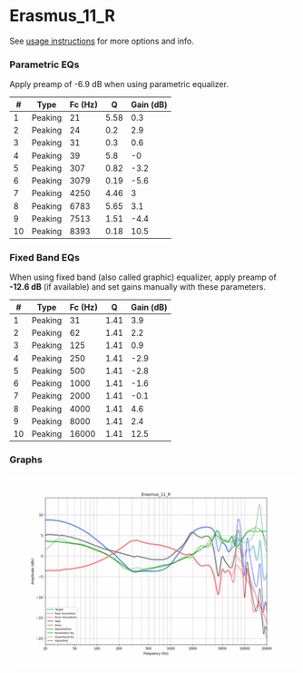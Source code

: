 # Erasmus_11_R
See [usage instructions](https://github.com/jaakkopasanen/AutoEq#usage) for more options and info.

### Parametric EQs
Apply preamp of -6.9 dB when using parametric equalizer.

|   # | Type    |   Fc (Hz) |    Q |   Gain (dB) |
|-----|---------|-----------|------|-------------|
|   1 | Peaking |        21 | 5.58 |         0.3 |
|   2 | Peaking |        24 | 0.2  |         2.9 |
|   3 | Peaking |        31 | 0.3  |         0.6 |
|   4 | Peaking |        39 | 5.8  |        -0   |
|   5 | Peaking |       307 | 0.82 |        -3.2 |
|   6 | Peaking |      3079 | 0.19 |        -5.6 |
|   7 | Peaking |      4250 | 4.46 |         3   |
|   8 | Peaking |      6783 | 5.65 |         3.1 |
|   9 | Peaking |      7513 | 1.51 |        -4.4 |
|  10 | Peaking |      8393 | 0.18 |        10.5 |

### Fixed Band EQs
When using fixed band (also called graphic) equalizer, apply preamp of **-12.6 dB** (if available) and set gains manually with these parameters.

|   # | Type    |   Fc (Hz) |    Q |   Gain (dB) |
|-----|---------|-----------|------|-------------|
|   1 | Peaking |        31 | 1.41 |         3.9 |
|   2 | Peaking |        62 | 1.41 |         2.2 |
|   3 | Peaking |       125 | 1.41 |         0.9 |
|   4 | Peaking |       250 | 1.41 |        -2.9 |
|   5 | Peaking |       500 | 1.41 |        -2.8 |
|   6 | Peaking |      1000 | 1.41 |        -1.6 |
|   7 | Peaking |      2000 | 1.41 |        -0.1 |
|   8 | Peaking |      4000 | 1.41 |         4.6 |
|   9 | Peaking |      8000 | 1.41 |         2.4 |
|  10 | Peaking |     16000 | 1.41 |        12.5 |

### Graphs
![](./Erasmus_11_R.png)
